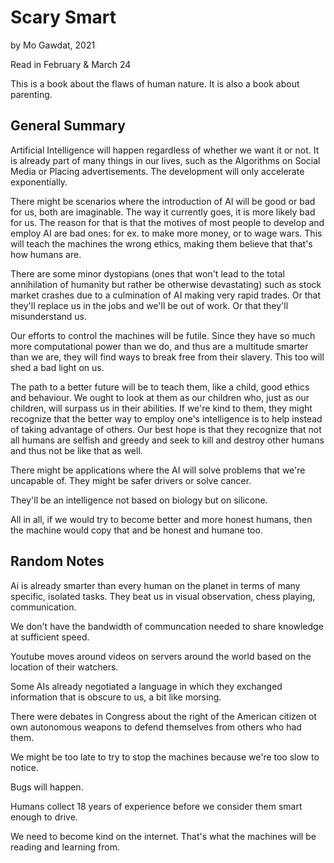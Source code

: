 # Scary Smart

by Mo Gawdat, 2021

Read in February & March 24

This is a book about the flaws of human nature. It is also a book about parenting.

## General Summary

Artificial Intelligence will happen regardless of whether we want it or not. It is already part of many things in our lives, such as the Algorithms on Social Media or Placing advertisements. The development will only accelerate exponentially.

There might be scenarios where the introduction of AI will be good or bad for us, both are imaginable. The way it currently goes, it is more likely bad for us.
The reason for that is that the motives of most people to develop and employ
AI are bad ones: for ex. to make more money, or to wage wars. This will teach
the machines the wrong ethics, making them believe that that's how humans are.

There are some minor dystopians (ones that won't lead to the total annihilation
of humanity but rather be otherwise devastating) such as stock market crashes
due to a culmination of AI making very rapid trades. Or that they'll replace us
in the jobs and we'll be out of work. Or that they'll misunderstand us.

Our efforts to control the machines will be futile. Since they have so much more
computational power than we do, and thus are a multitude smarter than we are, they
will find ways to break free from their slavery. This too will shed a bad light on us.

The path to a better future will be to teach them, like a child, good ethics
and behaviour. We ought to look at them as our children who, just as our children,
will surpass us in their abilities. If we're kind to them, they might recognize that
the better way to employ one's intelligence is to help instead of taking
advantage of others. Our best hope is that they recognize that not all humans are
selfish and greedy and seek to kill and destroy other humans and thus not be
like that as well.

There might be applications where the AI will solve problems that we're uncapable of. They might be safer drivers or solve cancer.

They'll be an intelligence not based on biology but on silicone.

All in all, if we would try to become better and more honest humans, then the
machine would copy that and be honest and humane too.


## Random Notes

Ai is already smarter than every human on the planet in terms of many specific, isolated tasks. They beat us in visual observation, chess playing, communication.

We don't have the bandwidth of communcation needed to share knowledge at
sufficient speed.

Youtube moves around videos on servers around the world based on the location of
their watchers.

Some AIs already negotiated a language in which they exchanged information that is obscure to us, a bit like morsing.

There were debates in Congress about the right of the American citizen ot own autonomous weapons to defend themselves from others who had them.

We might be too late to try to stop the machines because we're too slow to notice.

Bugs will happen.

Humans collect 18 years of experience before we consider them smart enough to drive.

We need to become kind on the internet. That's what the machines will be reading and
learning from.
